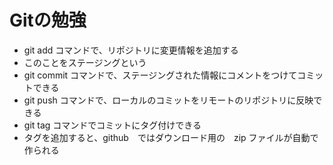 # Gitの勉強
- git add コマンドで、リポジトリに変更情報を追加する
 - このことをステージングという
- git commit コマンドで、ステージングされた情報にコメントをつけてコミットできる
- git push コマンドで、ローカルのコミットをリモートのリポジトリに反映できる
- git tag コマンドでコミットにタグ付けできる
 - タグを追加すると、github　ではダウンロード用の　zip ファイルが自動で作られる
